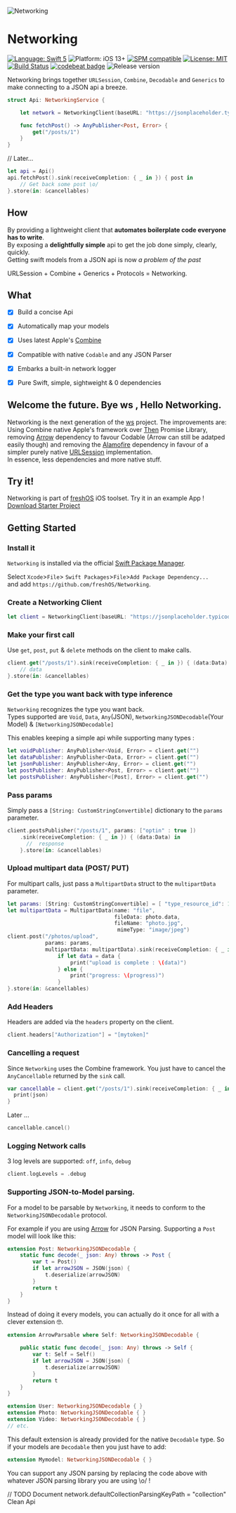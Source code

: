 ![Networking](https://raw.githubusercontent.com/freshOS/Networking/master/banner.png)

# Networking
[![Language: Swift 5](https://img.shields.io/badge/language-swift5-f48041.svg?style=flat)](https://developer.apple.com/swift)
![Platform: iOS 13+](https://img.shields.io/badge/platform-iOS%2013%2B-blue.svg?style=flat)
[![SPM compatible](https://img.shields.io/badge/SPM-compatible-4BC51D.svg?style=flat)](https://swift.org/package-manager/)
[![License: MIT](http://img.shields.io/badge/license-MIT-lightgrey.svg?style=flat)](https://github.com/freshOS/ws/blob/master/LICENSE)
[![Build Status](https://app.bitrise.io/app/a6d157138f9ee86d/status.svg?token=W7-x9K5U976xiFrI8XqcJw&branch=master)](https://app.bitrise.io/app/a6d157138f9ee86d)
[![codebeat badge](https://codebeat.co/badges/ae5feb24-529d-49fe-9e28-75dfa9e3c35d)](https://codebeat.co/projects/github-com-freshos-networking-master)
![Release version](https://img.shields.io/github/release/freshOS/Networking.svg)

Networking brings together `URLSession`, `Combine`, `Decodable` and `Generics` to
make connecting to a JSON api a breeze.

```swift
struct Api: NetworkingService {

    let network = NetworkingClient(baseURL: "https://jsonplaceholder.typicode.com")

    func fetchPost() -> AnyPublisher<Post, Error> {
        get("/posts/1")
    }
}
```
// Later...
```swift
let api = Api()
api.fetchPost().sink(receiveCompletion: { _ in }) { post in
    // Get back some post \o/
}.store(in: &cancellables)
```

## How
By providing a lightweight client that **automates boilerplate code everyone has to write**.  
By exposing a **delightfully simple** api to get the job done simply, clearly, quickly.  
Getting swift models from a JSON api is now *a problem of the past*

URLSession + Combine + Generics + Protocols = Networking.

## What
- [x] Build a concise Api
- [x] Automatically map your models
- [x] Uses latest Apple's [Combine](https://developer.apple.com/documentation/combine)
- [x] Compatible with native `Codable` and any JSON Parser
- [x] Embarks a built-in network logger
- [x] Pure Swift, simple, sightweight & 0 dependencies


## Welcome the future. Bye ws , Hello Networking.
Networking is the next generation of the [ws](https://github.com/freshOS/ws) project.
The improvements are: Using Combine native Apple's framework over [Then](https://github.com/freshOS/Then) Promise Library, removing [Arrow](https://github.com/freshOS/Arrow) dependency to favour Codable (Arrow can still be adatped easily though) and removing the [Alamofire](https://github.com/Alamofire/Alamofire) dependency in favour of a simpler purely native [URLSession](https://developer.apple.com/documentation/foundation/urlsession) implementation.  
In essence, less dependencies and more native stuff.

## Try it!

Networking is part of [freshOS](https://freshos.github.io) iOS toolset. Try it in an example App ! <a class="github-button" href="https://github.com/freshOS/StarterProject/archive/master.zip" data-icon="octicon-cloud-download" data-style="mega" aria-label="Download
freshOS/StarterProject on GitHub">Download Starter Project</a>

## Getting Started

### Install it
`Networking` is installed via the official [Swift Package Manager](https://swift.org/package-manager/).  

Select `Xcode`>`File`> `Swift Packages`>`File`>`Add Package Dependency...`  
and add `https://github.com/freshOS/Networking`.

### Create a Networking Client

```swift
let client = NetworkingClient(baseURL: "https://jsonplaceholder.typicode.com")
```

### Make your first call
Use `get`, `post`, `put` & `delete` methods on the client to make calls.
```swift
client.get("/posts/1").sink(receiveCompletion: { _ in }) { (data:Data) in
    // data
}.store(in: &cancellables)
```

### Get the type you want back with type inference
`Networking` recognizes the type you want back.  
Types supported are `Void`, `Data`, `Any`(JSON), `NetworkingJSONDecodable`(Your Model) & `[NetworkingJSONDecodable]`  

This enables keeping a simple api while supporting many types :
```swift
let voidPublisher: AnyPublisher<Void, Error> = client.get("")
let dataPublisher: AnyPublisher<Data, Error> = client.get("")
let jsonPublisher: AnyPublisher<Any, Error> = client.get("")
let postPublisher: AnyPublisher<Post, Error> = client.get("")
let postsPublisher: AnyPublisher<[Post], Error> = client.get("")
```

### Pass params
Simply pass a `[String: CustomStringConvertible]` dictionary to the `params` parameter.
```swift
client.postsPublisher("/posts/1", params: ["optin" : true ])
    .sink(receiveCompletion: { _ in }) { (data:Data) in
      //  response
    }.store(in: &cancellables)
```


### Upload multipart data (POST/ PUT)
For multipart calls, just pass a `MultipartData` struct to the `multipartData` parameter.
```swift
let params: [String: CustomStringConvertible] = [ "type_resource_id": 1, "title": photo.title]
let multipartData = MultipartData(name: "file",
                                  fileData: photo.data,
                                  fileName: "photo.jpg",
                                   mimeType: "image/jpeg")
client.post("/photos/upload",
            params: params,
            multipartData: multipartData).sink(receiveCompletion: { _ in }) { (data:Data?, progress: Progress) in
                if let data = data {
                    print("upload is complete : \(data)")
                } else {
                    print("progress: \(progress)")
                }
}.store(in: &cancellables)
```

### Add Headers
Headers are added via the `headers` property on the client.
```swift
client.headers["Authorization"] = "[mytoken]"
```

### Cancelling a request
Since `Networking` uses the Combine framework. You just have to cancel the `AnyCancellable` returned by the `sink` call.

```swift
var cancellable = client.get("/posts/1").sink(receiveCompletion: { _ in }) { (json:Any) in
  print(json)
}
```
Later ...
```swift
cancellable.cancel()
```

### Logging Network calls
3 log levels are supported: `off`, `info`, `debug`
```swift
client.logLevels = .debug
```

### Supporting JSON-to-Model parsing.
For a model to be parsable by `Networking`, it needs to conform to the `NetworkingJSONDecodable` protocol.

For example if you are using [Arrow](https://github.com/freshOS/Arrow) for JSON Parsing.
Supporting a `Post` model will look like this:
```swift
extension Post: NetworkingJSONDecodable {
    static func decode(_ json: Any) throws -> Post {
        var t = Post()
        if let arrowJSON = JSON(json) {
            t.deserialize(arrowJSON)
        }
        return t
    }
}
```

Instead of doing it every models, you can actually do it once for all with a clever extension 🤓.

```swift
extension ArrowParsable where Self: NetworkingJSONDecodable {

    public static func decode(_ json: Any) throws -> Self {
        var t: Self = Self()
        if let arrowJSON = JSON(json) {
            t.deserialize(arrowJSON)
        }
        return t
    }
}

extension User: NetworkingJSONDecodable { }
extension Photo: NetworkingJSONDecodable { }
extension Video: NetworkingJSONDecodable { }
// etc.
```
This default extension is already provided for the native `Decodable` type. So if your
models are `Decodable` then you just have to add:
```swift
extension Mymodel: NetworkingJSONDecodable { }
```

You can support any JSON parsing by replacing the code above with whatever JSON parsing library you are using \o/ !

// TODO Document
network.defaultCollectionParsingKeyPath = "collection"
Clean Api
